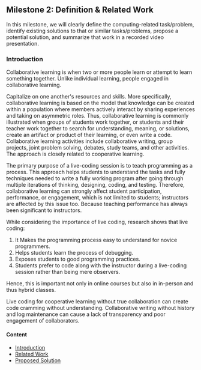 ## Milestone 2: Definition & Related Work
In this milestone, we will clearly define the computing-related task/problem, identify existing solutions to that or similar tasks/problems,
propose a potential solution, and summarize that work in a recorded video presentation.

### Introduction
Collaborative learning is when two or more people learn or attempt to learn something together.
Unlike individual learning, people engaged in collaborative learning.

Capitalize on one another's resources and skills. More specifically, collaborative learning is based on the model that knowledge can be created
within a population where members actively interact by sharing experiences and taking on asymmetric roles. Thus, collaborative learning is commonly 
illustrated when groups of students work together, or students and their teacher work together to search for understanding, meaning, or solutions, create an artifact or product of their learning, or even write a code. Collaborative learning activities include collaborative writing, group
projects, joint problem solving, debates, study teams, and other activities. The approach is closely related to cooperative learning. 

The primary purpose of a live-coding session is to teach programming as a process. This approach helps students to understand the tasks and fully
techniques needed to write a fully working program after going through multiple iterations of thinking, designing, coding, and testing.
Therefore, collaborative learning can strongly affect student participation, performance, or engagement, which is not limited to students;
instructors are affected by this issue too. Because teaching performance has always been significant to instructors. 

While considering the importance of live coding, research shows that live coding:
1. It Makes the programming process easy to understand for novice programmers.
2. Helps students learn the process of debugging.
3. Exposes students to good programming practices.
4. Students prefer to code along with the instructor during a live-coding session rather than being mere observers.
 
Hence, this is important not only in online courses but also in in-person and thus hybrid classes. 

Live coding for cooperative learning without true collaboration can create code cramming without understanding.
Collaborative writing without history and log maintenance can cause a lack of transparency and poor engagement of collaborators.

#### Content
- [Introduction](milestone2/introduction.md)
- [Related Work](milestone2/literature.md)
- [Proposed Solution](milestone2/solution.md)
